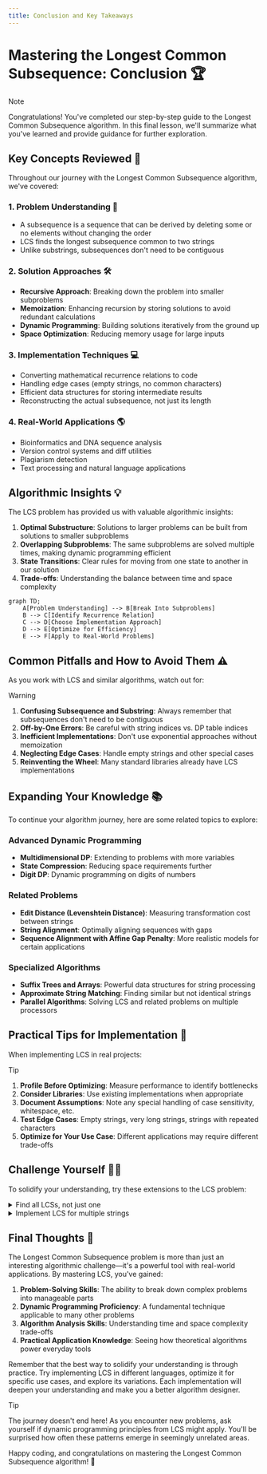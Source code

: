 ```yaml
---
title: Conclusion and Key Takeaways
---
```


# Mastering the Longest Common Subsequence: Conclusion 🏆

> [!NOTE]
> Congratulations! You've completed our step-by-step guide to the Longest Common Subsequence algorithm. In this final lesson, we'll summarize what you've learned and provide guidance for further exploration.

## Key Concepts Reviewed 📝

Throughout our journey with the Longest Common Subsequence algorithm, we've covered:

### 1. Problem Understanding 🧠
- A subsequence is a sequence that can be derived by deleting some or no elements without changing the order
- LCS finds the longest subsequence common to two strings
- Unlike substrings, subsequences don't need to be contiguous

### 2. Solution Approaches 🛠️
- **Recursive Approach**: Breaking down the problem into smaller subproblems
- **Memoization**: Enhancing recursion by storing solutions to avoid redundant calculations
- **Dynamic Programming**: Building solutions iteratively from the ground up
- **Space Optimization**: Reducing memory usage for large inputs

### 3. Implementation Techniques 💻
- Converting mathematical recurrence relations to code
- Handling edge cases (empty strings, no common characters)
- Efficient data structures for storing intermediate results
- Reconstructing the actual subsequence, not just its length

### 4. Real-World Applications 🌎
- Bioinformatics and DNA sequence analysis
- Version control systems and diff utilities
- Plagiarism detection
- Text processing and natural language applications

## Algorithmic Insights 💡

The LCS problem has provided us with valuable algorithmic insights:

1. **Optimal Substructure**: Solutions to larger problems can be built from solutions to smaller subproblems
2. **Overlapping Subproblems**: The same subproblems are solved multiple times, making dynamic programming efficient
3. **State Transitions**: Clear rules for moving from one state to another in our solution
4. **Trade-offs**: Understanding the balance between time and space complexity

```mermaid
graph TD;
    A[Problem Understanding] --> B[Break Into Subproblems]
    B --> C[Identify Recurrence Relation]
    C --> D[Choose Implementation Approach]
    D --> E[Optimize for Efficiency]
    E --> F[Apply to Real-World Problems]
```

## Common Pitfalls and How to Avoid Them ⚠️

As you work with LCS and similar algorithms, watch out for:

> [!WARNING]
> 1. **Confusing Subsequence and Substring**: Always remember that subsequences don't need to be contiguous
> 2. **Off-by-One Errors**: Be careful with string indices vs. DP table indices
> 3. **Inefficient Implementations**: Don't use exponential approaches without memoization
> 4. **Neglecting Edge Cases**: Handle empty strings and other special cases
> 5. **Reinventing the Wheel**: Many standard libraries already have LCS implementations

## Expanding Your Knowledge 📚

To continue your algorithm journey, here are some related topics to explore:

### Advanced Dynamic Programming
- **Multidimensional DP**: Extending to problems with more variables
- **State Compression**: Reducing space requirements further
- **Digit DP**: Dynamic programming on digits of numbers

### Related Problems
- **Edit Distance (Levenshtein Distance)**: Measuring transformation cost between strings
- **String Alignment**: Optimally aligning sequences with gaps
- **Sequence Alignment with Affine Gap Penalty**: More realistic models for certain applications

### Specialized Algorithms
- **Suffix Trees and Arrays**: Powerful data structures for string processing
- **Approximate String Matching**: Finding similar but not identical strings
- **Parallel Algorithms**: Solving LCS and related problems on multiple processors

## Practical Tips for Implementation 🔧

When implementing LCS in real projects:

> [!TIP]
> 1. **Profile Before Optimizing**: Measure performance to identify bottlenecks
> 2. **Consider Libraries**: Use existing implementations when appropriate
> 3. **Document Assumptions**: Note any special handling of case sensitivity, whitespace, etc.
> 4. **Test Edge Cases**: Empty strings, very long strings, strings with repeated characters
> 5. **Optimize for Your Use Case**: Different applications may require different trade-offs

## Challenge Yourself 🏋️‍♀️

To solidify your understanding, try these extensions to the LCS problem:

<details>
<summary>Find all LCSs, not just one</summary>

Modify the algorithm to return all possible longest common subsequences, not just one. This requires tracking multiple paths through the DP table during reconstruction.

```javascript
function allLongestCommonSubsequences(text1, text2) {
  // First build the DP table as usual
  const m = text1.length;
  const n = text2.length;
  const dp = Array(m + 1).fill().map(() => Array(n + 1).fill(0));
  
  // Fill the DP table
  for (let i = 1; i <= m; i++) {
    for (let j = 1; j <= n; j++) {
      if (text1[i - 1] === text2[j - 1]) {
        dp[i][j] = dp[i - 1][j - 1] + 1;
      } else {
        dp[i][j] = Math.max(dp[i - 1][j], dp[i][j - 1]);
      }
    }
  }
  
  // Function to backtrack and find all LCSs
  function backtrack(i, j, current) {
    if (i === 0 || j === 0) {
      return [current];
    }
    
    if (text1[i - 1] === text2[j - 1]) {
      return backtrack(i - 1, j - 1, text1[i - 1] + current);
    } else {
      const results = [];
      
      if (dp[i - 1][j] >= dp[i][j - 1]) {
        results.push(...backtrack(i - 1, j, current));
      }
      
      if (dp[i][j - 1] >= dp[i - 1][j]) {
        results.push(...backtrack(i, j - 1, current));
      }
      
      return results;
    }
  }
  
  // Start backtracking from the bottom-right cell
  const allLCS = backtrack(m, n, "");
  
  // Remove duplicates
  return [...new Set(allLCS)];
}
```
</details>

<details>
<summary>Implement LCS for multiple strings</summary>

Extend the LCS algorithm to find the longest common subsequence of three or more strings. This requires a higher-dimensional DP array.

```javascript
function longestCommonSubsequence(strings) {
  if (strings.length === 0) return "";
  if (strings.length === 1) return strings[0];
  
  // For three strings, create a 3D DP array
  if (strings.length === 3) {
    const [s1, s2, s3] = strings;
    const m = s1.length, n = s2.length, o = s3.length;
    
    const dp = Array(m + 1).fill().map(() => 
      Array(n + 1).fill().map(() => 
        Array(o + 1).fill(0)
      )
    );
    
    for (let i = 1; i <= m; i++) {
      for (let j = 1; j <= n; j++) {
        for (let k = 1; k <= o; k++) {
          if (s1[i - 1] === s2[j - 1] && s1[i - 1] === s3[k - 1]) {
            dp[i][j][k] = dp[i - 1][j - 1][k - 1] + 1;
          } else {
            dp[i][j][k] = Math.max(
              dp[i - 1][j][k],
              dp[i][j - 1][k],
              dp[i][j][k - 1]
            );
          }
        }
      }
    }
    
    // Reconstruct the LCS
    // This part is more complex for 3+ strings
    // and left as an exercise
    
    return dp[m][n][o]; // Returns length only
  }
  
  // For more than three strings, use a recursive approach
  // Find LCS of first two strings, then find LCS of that result with third string, and so on
  let result = strings[0];
  for (let i = 1; i < strings.length; i++) {
    result = longestCommonSubsequence([result, strings[i]]);
  }
  
  return result;
}
```
</details>

## Final Thoughts 💭

The Longest Common Subsequence problem is more than just an interesting algorithmic challenge—it's a powerful tool with real-world applications. By mastering LCS, you've gained:

1. **Problem-Solving Skills**: The ability to break down complex problems into manageable parts
2. **Dynamic Programming Proficiency**: A fundamental technique applicable to many other problems
3. **Algorithm Analysis Skills**: Understanding time and space complexity trade-offs
4. **Practical Application Knowledge**: Seeing how theoretical algorithms power everyday tools

Remember that the best way to solidify your understanding is through practice. Try implementing LCS in different languages, optimize it for specific use cases, and explore its variations. Each implementation will deepen your understanding and make you a better algorithm designer.

> [!TIP]
> The journey doesn't end here! As you encounter new problems, ask yourself if dynamic programming principles from LCS might apply. You'll be surprised how often these patterns emerge in seemingly unrelated areas.

Happy coding, and congratulations on mastering the Longest Common Subsequence algorithm! 🎉 